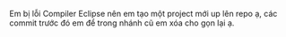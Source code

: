 Em bị lỗi Compiler Eclipse nên em tạo một project mới up lên repo ạ, các commit trước đó em để trong nhánh cũ em xóa cho gọn lại ạ.
